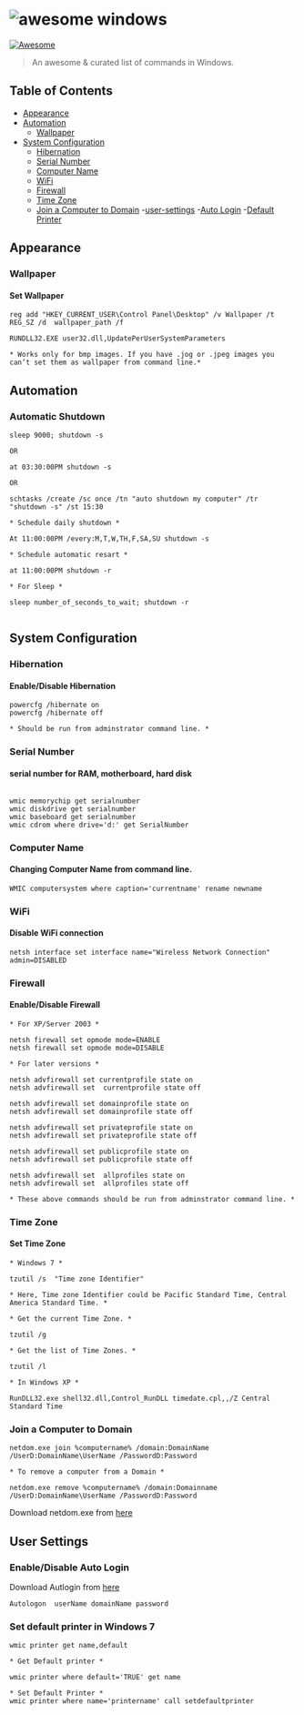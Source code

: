 # <img src="https://raw.githubusercontent.com/Awesome-Windows/awesome-windows-command-line/master/media/awesome-terminal.gif" alt="awesome windows">

[![Awesome](https://cdn.rawgit.com/sindresorhus/awesome/d7305f38d29fed78fa85652e3a63e154dd8e8829/media/badge.svg)](https://github.com/sindresorhus/awesome)

> An awesome & curated list of commands in Windows.

## Table of Contents

- [Appearance](#appearance)
- [Automation](#automation)
    - [Wallpaper](#wallpaper)
- [System Configuration](#system-configuration)
    - [Hibernation](#hibernation)
    - [Serial Number](#serial-number)
    - [Computer Name](#computer-name)
    - [WiFi](#wifi)
    - [Firewall](#firewall)
    - [Time Zone](#time-zone)
    - [Join a Computer to Domain](#join-a-computer-to-domain)
-[user-settings](#user-settings)
    -[Auto Login](#enabledisable-auto-login)
    -[Default Printer](#set-default-printer-in-windows7)

## Appearance

### Wallpaper

#### Set Wallpaper
```
reg add "HKEY_CURRENT_USER\Control Panel\Desktop" /v Wallpaper /t REG_SZ /d  wallpaper_path /f

RUNDLL32.EXE user32.dll,UpdatePerUserSystemParameters
 
* Works only for bmp images. If you have .jog or .jpeg images you can’t set them as wallpaper from command line.*

```
## Automation

### Automatic Shutdown

```
sleep 9000; shutdown -s

OR

at 03:30:00PM shutdown -s

OR

schtasks /create /sc once /tn "auto shutdown my computer" /tr "shutdown -s" /st 15:30

* Schedule daily shutdown *

At 11:00:00PM /every:M,T,W,TH,F,SA,SU shutdown -s

* Schedule automatic resart *

at 11:00:00PM shutdown -r

* For Sleep *

sleep number_of_seconds_to_wait; shutdown -r


```

## System Configuration

### Hibernation

#### Enable/Disable Hibernation

```
powercfg /hibernate on
powercfg /hibernate off

* Should be run from adminstrator command line. *
```

### Serial Number

#### serial number for RAM, motherboard, hard disk

```

wmic memorychip get serialnumber
wmic diskdrive get serialnumber
wmic baseboard get serialnumber
wmic cdrom where drive='d:' get SerialNumber
```

### Computer Name

#### Changing Computer Name from command line.

```
WMIC computersystem where caption='currentname' rename newname
```

### WiFi

#### Disable WiFi connection

```
netsh interface set interface name="Wireless Network Connection" admin=DISABLED
```

### Firewall

#### Enable/Disable Firewall

```
* For XP/Server 2003 *

netsh firewall set opmode mode=ENABLE
netsh firewall set opmode mode=DISABLE

* For later versions *

netsh advfirewall set currentprofile state on
netsh advfirewall set  currentprofile state off

netsh advfirewall set domainprofile state on
netsh advfirewall set domainprofile state off

netsh advfirewall set privateprofile state on
netsh advfirewall set privateprofile state off

netsh advfirewall set publicprofile state on
netsh advfirewall set publicprofile state off

netsh advfirewall set  allprofiles state on
netsh advfirewall set  allprofiles state off

* These above commands should be run from adminstrator command line. *
```

### Time Zone

#### Set Time Zone

```
* Windows 7 *

tzutil /s  "Time zone Identifier"

* Here, Time zone Identifier could be Pacific Standard Time, Central America Standard Time. *

* Get the current Time Zone. *

tzutil /g

* Get the list of Time Zones. *

tzutil /l

* In Windows XP *

RunDLL32.exe shell32.dll,Control_RunDLL timedate.cpl,,/Z Central Standard Time

```

### Join a Computer to Domain

```
netdom.exe join %computername% /domain:DomainName /UserD:DomainName\UserName /PasswordD:Password

* To remove a computer from a Domain *

netdom.exe remove %computername% /domain:Domainname /UserD:DomainName\UserName /PasswordD:Password

```
Download netdom.exe from [here](http://www.microsoft.com/downloads/details.aspx?FamilyId=49AE8576-9BB9-4126-9761-BA8011FABF38&displaylang=en)

## User Settings

### Enable/Disable Auto Login

Download Autlogin from [here](http://technet.microsoft.com/en-us/sysinternals/bb963905)

```
Autologon  userName domainName password
```

### Set default printer in Windows 7

```
wmic printer get name,default

* Get Default printer *

wmic printer where default='TRUE' get name

* Set Default Printer *
wmic printer where name='printername' call setdefaultprinter

```

